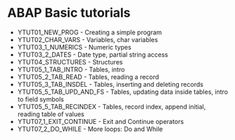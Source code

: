 # ABAP Basic tutorials

- YTUT01_NEW_PROG - Creating a simple program
- YTUT02_CHAR_VARS - Variables, char variables
- YTUT03_1_NUMERICS - Numeric types
- YTUT03_2_DATES - Date type, partial string access
- YTUT04_STRUCTURES - Structures
- YTUT05_1_TAB_INTRO - Tables, intro
- YTUT05_2_TAB_READ - Tables, reading a record
- YTUT05_3_TAB_INSDEL - Tables, inserting and deleting records
- YTUT05_5_TAB_UPD_AND_FS - Tables, updating data inside tables, intro to field symbols
- YTUT05_5_TAB_RECINDEX - Tables, record index, append initial, reading table of values
- YTUT07_1_EXIT_CONTINUE - Exit and Continue operators
- YTUT07_2_DO_WHILE - More loops: Do and While
